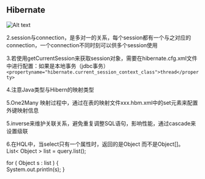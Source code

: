 ## Hibernate

![Alt text](http://img.blog.csdn.net/20140912152914524?watermark/2/text/aHR0cDovL2Jsb2cuY3Nkbi5uZXQvQmFwbGU=/font/5a6L5L2T/fontsize/400/fill/I0JBQkFCMA==/dissolve/70/gravity/SouthEast)


2.session与connection，是多对一的关系，每个session都有一个与之对应的connection，一个connection不同时刻可以供多个session使用

3.若使用getCurrentSession来获取session对象，需要在hibernate.cfg.xml文件中进行配置：如果是本地事务（jdbc事务）
`
<propertyname="hibernate.current_session_context_class">thread</property>
`

4.注意Java类型与Hibern的映射类型

5.One2Many 映射过程中，通过在表的映射文件xxx.hbm.xml中的set元素来配置外键映射信息<one-to-many>

5.inverse来维护关联关系，避免重复调整SQL语句，影响性能，通过cascade来设置级联

6.在HQL中，当select只有一个属性时，返回的是Object 而不是Object[]。  
List< Object > list = query.list();

for ( Object s : list ) {    
 System.out.println(s);
  }  
